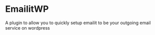 # EmailitWP
A plugin to allow you to quickly setup emailit to be your outgoing email service on wordpress
